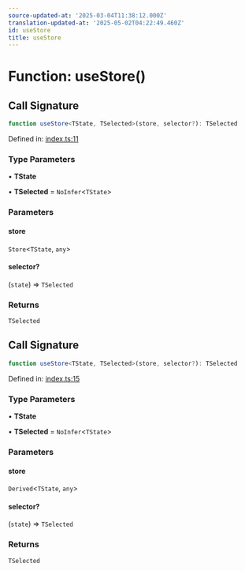 ```yaml
---
source-updated-at: '2025-03-04T11:38:12.000Z'
translation-updated-at: '2025-05-02T04:22:49.460Z'
id: useStore
title: useStore
---
```


<!-- DO NOT EDIT: this page is autogenerated from the type comments -->

# Function: useStore()

## Call Signature

```ts
function useStore<TState, TSelected>(store, selector?): TSelected
```

Defined in: [index.ts:11](https://github.com/TanStack/store/blob/main/packages/react-store/src/index.ts#L11)

### Type Parameters

• **TState**

• **TSelected** = `NoInfer`\<`TState`\>

### Parameters

#### store

`Store`\<`TState`, `any`\>

#### selector?

(`state`) => `TSelected`

### Returns

`TSelected`

## Call Signature

```ts
function useStore<TState, TSelected>(store, selector?): TSelected
```

Defined in: [index.ts:15](https://github.com/TanStack/store/blob/main/packages/react-store/src/index.ts#L15)

### Type Parameters

• **TState**

• **TSelected** = `NoInfer`\<`TState`\>

### Parameters

#### store

`Derived`\<`TState`, `any`\>

#### selector?

(`state`) => `TSelected`

### Returns

`TSelected`
